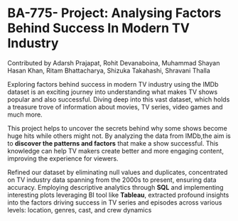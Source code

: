 # BA-775- Project: Analysing Factors Behind Success In Modern TV Industry
Contributed by Adarsh Prajapat, Rohit Devanaboina, Muhammad Shayan Hasan Khan, Ritam Bhattacharya, Shizuka Takahashi, Shravani Thalla

Exploring factors behind success in modern TV industry using the IMDb dataset is an exciting journey into understanding what makes TV shows popular and also successful. Diving deep into this vast dataset, which holds a treasure trove of information about movies, TV series, video games and much more.

This project helps to uncover the secrets behind why some shows become huge hits while others might not. By analyzing the data from IMDb,the aim is to __discover the patterns and factors__ that make a show successful. This knowledge can help TV makers create better and more engaging content, improving the experience for viewers.

Refined our dataset by eliminating null values and duplicates, concentrated on TV industry data spanning from the 2000s to present, ensuring data accuracy. Employing descriptive analytics through __SQL__ and implementing interesting plots leveraging BI tool like __Tableau__, extracted profound insights into the factors driving success in TV series and episodes across various levels: location, genres, cast, and crew dynamics
